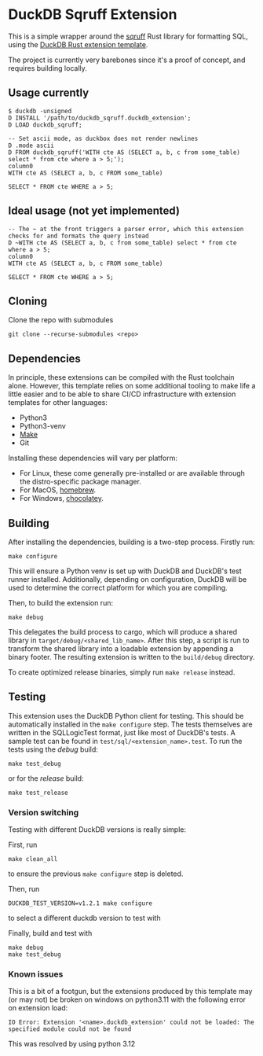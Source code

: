 # DuckDB Sqruff Extension
This is a simple wrapper around the [sqruff](https://github.com/quarylabs/sqruff) Rust library for formatting SQL, using the [DuckDB Rust extension template](https://github.com/duckdb/extension-template-rs).

The project is currently very barebones since it's a proof of concept, and requires building locally.

## Usage currently

```
$ duckdb -unsigned
D INSTALL '/path/to/duckdb_sqruff.duckdb_extension';
D LOAD duckdb_sqruff;

-- Set ascii mode, as duckbox does not render newlines
D .mode ascii
D FROM duckdb_sqruff('WITH cte AS (SELECT a, b, c from some_table) select * from cte where a > 5;');
column0
WITH cte AS (SELECT a, b, c FROM some_table)

SELECT * FROM cte WHERE a > 5;
```

## Ideal usage (not yet implemented)

```
-- The ~ at the front triggers a parser error, which this extension checks for and formats the query instead
D ~WITH cte AS (SELECT a, b, c from some_table) select * from cte where a > 5;
column0
WITH cte AS (SELECT a, b, c FROM some_table)

SELECT * FROM cte WHERE a > 5;

```


## Cloning

Clone the repo with submodules

```shell
git clone --recurse-submodules <repo>
```

## Dependencies
In principle, these extensions can be compiled with the Rust toolchain alone. However, this template relies on some additional
tooling to make life a little easier and to be able to share CI/CD infrastructure with extension templates for other languages:

- Python3
- Python3-venv
- [Make](https://www.gnu.org/software/make)
- Git

Installing these dependencies will vary per platform:
- For Linux, these come generally pre-installed or are available through the distro-specific package manager.
- For MacOS, [homebrew](https://formulae.brew.sh/).
- For Windows, [chocolatey](https://community.chocolatey.org/).

## Building
After installing the dependencies, building is a two-step process. Firstly run:
```shell
make configure
```
This will ensure a Python venv is set up with DuckDB and DuckDB's test runner installed. Additionally, depending on configuration,
DuckDB will be used to determine the correct platform for which you are compiling.

Then, to build the extension run:
```shell
make debug
```
This delegates the build process to cargo, which will produce a shared library in `target/debug/<shared_lib_name>`. After this step, 
a script is run to transform the shared library into a loadable extension by appending a binary footer. The resulting extension is written
to the `build/debug` directory.

To create optimized release binaries, simply run `make release` instead.

## Testing
This extension uses the DuckDB Python client for testing. This should be automatically installed in the `make configure` step.
The tests themselves are written in the SQLLogicTest format, just like most of DuckDB's tests. A sample test can be found in
`test/sql/<extension_name>.test`. To run the tests using the *debug* build:

```shell
make test_debug
```

or for the *release* build:
```shell
make test_release
```

### Version switching 
Testing with different DuckDB versions is really simple:

First, run 
```
make clean_all
```
to ensure the previous `make configure` step is deleted.

Then, run 
```
DUCKDB_TEST_VERSION=v1.2.1 make configure
```
to select a different duckdb version to test with

Finally, build and test with 
```
make debug
make test_debug
```

### Known issues
This is a bit of a footgun, but the extensions produced by this template may (or may not) be broken on windows on python3.11 
with the following error on extension load:
```shell
IO Error: Extension '<name>.duckdb_extension' could not be loaded: The specified module could not be found
```
This was resolved by using python 3.12
